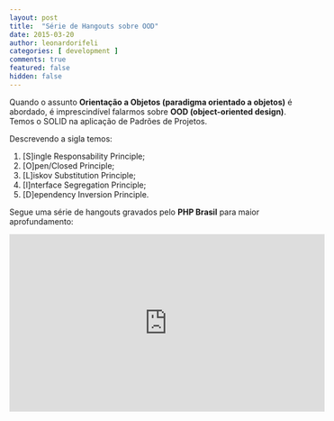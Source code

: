 ```yaml
---
layout: post
title:  "Série de Hangouts sobre OOD"
date: 2015-03-20
author: leonardorifeli
categories: [ development ]
comments: true
featured: false
hidden: false
---
```


Quando o assunto **Orientação a Objetos (paradigma orientado a objetos)** é abordado, é imprescindível falarmos sobre **OOD (object-oriented design)**. Temos o SOLID na aplicação de Padrões de Projetos.

Descrevendo a sigla temos:

1. [S]ingle Responsability Principle;
2. [O]pen/Closed Principle;
3. [L]iskov Substitution Principle;
4. [I]nterface Segregation Principle;
5. [D]ependency Inversion Principle.

Segue uma série de hangouts gravados pelo **PHP Brasil** para maior aprofundamento:

<iframe width="560" height="315" src="https://www.youtube.com/embed/ea6d1Pf8bOE?list=PLRX4OtWY_G7N518US48x-EZxXt6h0pr3V" frameborder="0" allowfullscreen></iframe>
